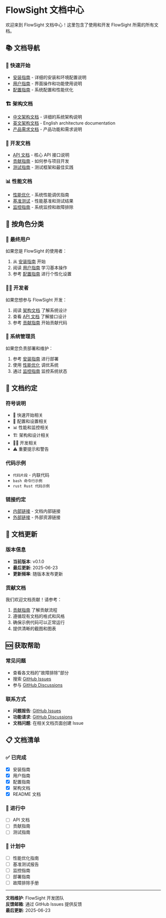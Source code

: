 # FlowSight 文档中心

欢迎来到 FlowSight 文档中心！这里包含了使用和开发 FlowSight 所需的所有文档。

## 📚 文档导航

### 🚀 快速开始
- [安装指南](INSTALLATION.md) - 详细的安装和环境配置说明
- [用户指南](USER_GUIDE.md) - 界面操作和功能使用说明
- [配置指南](CONFIGURATION.md) - 系统配置和性能优化

### 🏗️ 架构文档
- [中文架构文档](../ARCHITECTURE.CN.md) - 详细的系统架构说明
- [英文架构文档](../architecture.md) - English architecture documentation
- [产品需求文档](../PRD.CN.md) - 产品功能和需求说明

### 🔧 开发文档
- [API 文档](API.md) - 核心 API 接口说明
- [贡献指南](CONTRIBUTING.md) - 如何参与项目开发
- [测试指南](TESTING.md) - 测试框架和最佳实践

### 📊 性能文档
- [性能优化](PERFORMANCE.md) - 系统性能调优指南
- [基准测试](BENCHMARKS.md) - 性能基准和测试结果
- [监控指南](MONITORING.md) - 系统监控和故障排除

## 🎯 按角色分类

### 👤 最终用户
如果您是 FlowSight 的使用者：
1. 从 [安装指南](INSTALLATION.md) 开始
2. 阅读 [用户指南](USER_GUIDE.md) 学习基本操作
3. 参考 [配置指南](CONFIGURATION.md) 进行个性化设置

### 👨‍💻 开发者
如果您想参与 FlowSight 开发：
1. 阅读 [架构文档](../ARCHITECTURE.CN.md) 了解系统设计
2. 查看 [API 文档](API.md) 了解接口设计
3. 参考 [贡献指南](CONTRIBUTING.md) 开始贡献代码

### 🔧 系统管理员
如果您负责部署和维护：
1. 参考 [安装指南](INSTALLATION.md) 进行部署
2. 使用 [性能优化](PERFORMANCE.md) 调优系统
3. 通过 [监控指南](MONITORING.md) 监控系统状态

## 📖 文档约定

### 符号说明
- 🚀 快速开始相关
- 🔧 配置和设置相关
- 📊 性能和监控相关
- 🏗️ 架构和设计相关
- 👨‍💻 开发相关
- ⚠️ 重要提示和警告

### 代码示例
- `代码片段` - 内联代码
- ```bash 命令行示例 ```
- ```rust Rust 代码示例 ```

### 链接约定
- [内部链接](INSTALLATION.md) - 文档内部链接
- [外部链接](https://example.com) - 外部资源链接

## 🔄 文档更新

### 版本信息
- **当前版本**: v0.1.0
- **最后更新**: 2025-06-23
- **更新频率**: 随版本发布更新

### 贡献文档
我们欢迎文档贡献！请参考：
1. [贡献指南](CONTRIBUTING.md) 了解贡献流程
2. 遵循现有文档的格式和风格
3. 确保示例代码可以正常运行
4. 提供清晰的截图和图表

## 🆘 获取帮助

### 常见问题
- 查看各文档的"故障排除"部分
- 搜索 [GitHub Issues](https://github.com/lianluo-esign/binance-futures/issues)
- 参与 [GitHub Discussions](https://github.com/lianluo-esign/binance-futures/discussions)

### 联系方式
- **问题报告**: [GitHub Issues](https://github.com/lianluo-esign/binance-futures/issues)
- **功能请求**: [GitHub Discussions](https://github.com/lianluo-esign/binance-futures/discussions)
- **文档问题**: 在相关文档页面创建 Issue

## 📋 文档清单

### ✅ 已完成
- [x] 安装指南
- [x] 用户指南
- [x] 配置指南
- [x] 架构文档
- [x] README 文档

### 🚧 进行中
- [ ] API 文档
- [ ] 贡献指南
- [ ] 测试指南

### 📝 计划中
- [ ] 性能优化指南
- [ ] 基准测试报告
- [ ] 监控指南
- [ ] 部署指南
- [ ] 故障排除手册

---

**文档维护**: FlowSight 开发团队  
**反馈邮箱**: 通过 GitHub Issues 提供反馈  
**最后更新**: 2025-06-23
